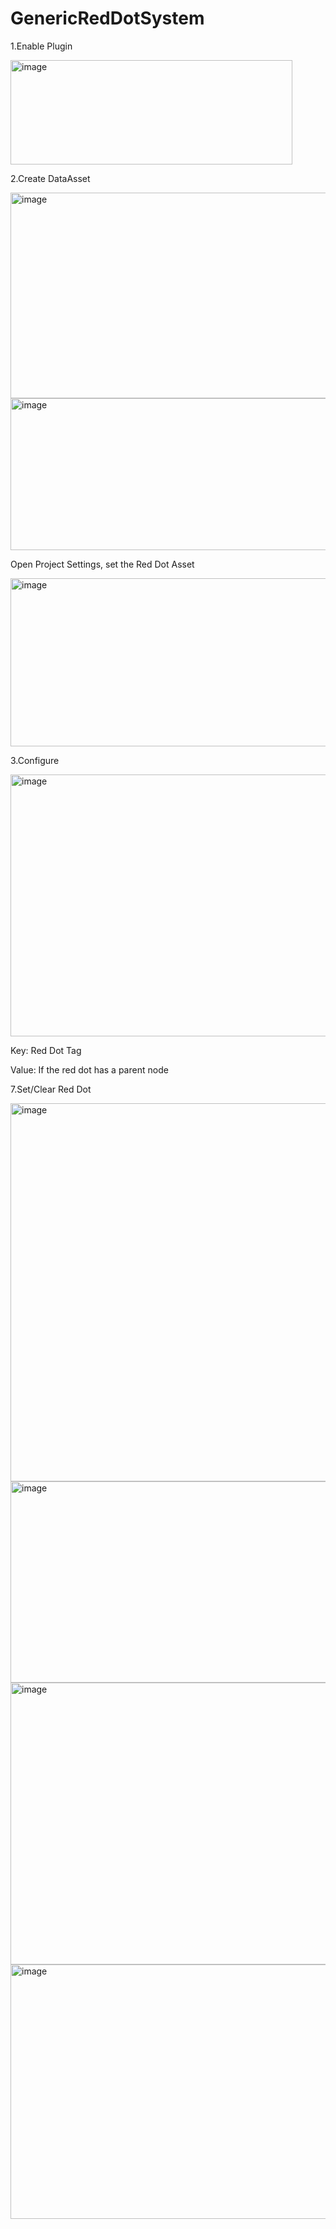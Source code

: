 # GenericRedDotSystem

1.Enable Plugin

<img width="451" height="167" alt="image" src="https://github.com/user-attachments/assets/3c45b614-2905-450b-b2c4-13fd8de9378b" />

2.Create DataAsset

<img width="648" height="329" alt="image" src="https://github.com/user-attachments/assets/d14cadbf-11b8-4268-9f61-004541241ea1" />

<img width="623" height="243" alt="image" src="https://github.com/user-attachments/assets/cfad32dd-acc4-4645-979b-5c6d0f429bba" />

Open Project Settings, set the Red Dot Asset

<img width="1458" height="269" alt="image" src="https://github.com/user-attachments/assets/342c7daa-f84b-49ce-8015-230e878b1873" />

3.Configure

<img width="1325" height="419" alt="image" src="https://github.com/user-attachments/assets/3d8e65c1-c3a4-48ae-8fd2-578625b916e7" />

Key: Red Dot Tag

Value: If the red dot has a parent node

7.Set/Clear Red Dot

<img width="857" height="605" alt="image" src="https://github.com/user-attachments/assets/9f4f9b1a-6d74-4b10-8b04-e6b8fc7b750c" />

<img width="792" height="322" alt="image" src="https://github.com/user-attachments/assets/d6d26e54-5d18-4273-99b1-f2b5f0d356ee" />

<img width="890" height="451" alt="image" src="https://github.com/user-attachments/assets/40a67681-a1bd-491e-b462-7d79ed8b7230" />

<img width="744" height="407" alt="image" src="https://github.com/user-attachments/assets/be46492b-bef6-4474-9c7e-2a7b4f6a7ac3" />




